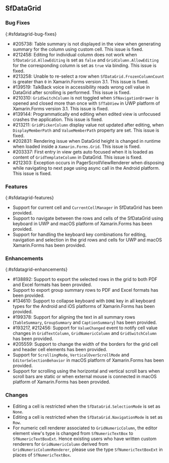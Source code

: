## SfDataGrid

### Bug Fixes
{:#sfdatagrid-bug-fixes}

* \#205738: Table summary is not displayed in the view when generating summary for the column using custom cell. This issue is fixed.
* \#212458: Editing for individual column does not work when `SfDataGrid.AllowEditing` is set as `false` and `GridColumn.AllowEditing` for the corresponding column is set as `true` via binding. This issue is fixed.
* \#213258: Unable to re-select a row when `SfDataGrid.FrozenColumnCount` is greater than `0` in Xamarin.Forms version 3.1. This issue is fixed.
* \#139519: TalkBack voice in accessibility reads wrong cell value in DataGrid after scrolling is performed. This issue is fixed.
* \#210310: `GridSwitchColumn` is not toggled when `SfNavigationDrawer` is opened and closed more than once with `SfTabView` in UWP platform of Xamarin.Forms version 3.1. This issue is fixed.
* \#139144: Programmatically end editing when edited view is unfocused crashes the application. This issue is fixed.
* \#213211: `GridPickerColumn` display value not updated after editing, when `DisplayMemberPath` and `ValueMemberPath` property are set. This issue is fixed.
* \#202831: Rendering issue when DataGrid height is changed in runtime when loaded inside a `Xamarin.Forms.Grid`. This issue is fixed.
* \#203337: First entry in view gets auto focused when it is loaded as content of `GridTemplateColumn` in DataGrid. This issue is fixed.
* \#212303: Exception occurs in PagerScrollViewRenderer when disposing while navigating to next page using async call in the Android platform. This issue is fixed.

### Features
{:#sfdatagrid-features}

* Support for current cell and `CurrentCellManager` in SfDataGrid has been provided.
* Support to navigate between the rows and cells of the SfDataGrid using keyboard in UWP and macOS platform of Xamarin.Forms has been provided.
* Support for handling the keyboard key combinations for editing, navigation and selection in the grid rows and cells for UWP and macOS Xamarin.Forms has been provided.

### Enhancements
{:#sfdatagrid-enhancements}

* \#138892: Support to export the selected rows in the grid to both PDF and Excel formats has been provided.
* Support to export group summary rows to PDF and Excel formats has been provided.
* \#134610: Support to collapse keyboard with `DONE` key in all keyboard types for the Android and iOS platforms of Xamarin.Forms has been provided.
* \#199378: Support for aligning the text in all summary rows (`TableSummary`, `GroupSummary` and `CaptionSummary`) has been provided.
* \#193217, \#212456: Support for `ValueChanged` event to notify cell value changes in `GridTextColumn`, `GridNumericColumn` and `GridSwitchColumn` has been provided.
* \#205559: Support to change the width of the borders for the grid cell and header cell elements has been provided.
* Support for `ScrollingMode`, `VerticalOverScrollMode` and `EditorSelectionBehavior` in macOS platform of Xamarin.Forms has been provided.
* Support for scrolling using the horizontal and vertical scroll bars when scroll bars are static or when external mouse is connected in macOS platform of Xamarin.Forms has been provided.

### Changes 
 
* Editing a cell is restricted when the `SfDataGrid.SelectionMode` is set as `None`.
* Editing a cell is restricted when the `SfDataGrid.NavigationMode` is set as `Row`.
* For numeric cell renderer associated to `GridNumericColumn`, the editor element view's type is changed from `SfNumericTextBox` to `SfNumericTextBoxExt`. Hence existing users who have written custom renderers for `GridNumericColumn` derived from `GridNumericColumnRenderer`, please use the type `SfNumericTextBoxExt` in places of `SfNumericTextBox`.

